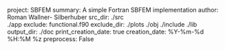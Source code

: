project: SBFEM
summary: A simple Fortran SBFEM implementation
author: Roman Wallner- Silberhuber
src_dir: ./src  
         ./app
exclude: functional.f90
exclude_dir: ./plots
             ./obj
             ./include
             ./lib
output_dir: ./doc
print_creation_date: true
creation_date: %Y-%m-%d %H:%M %z
preprocess: False
